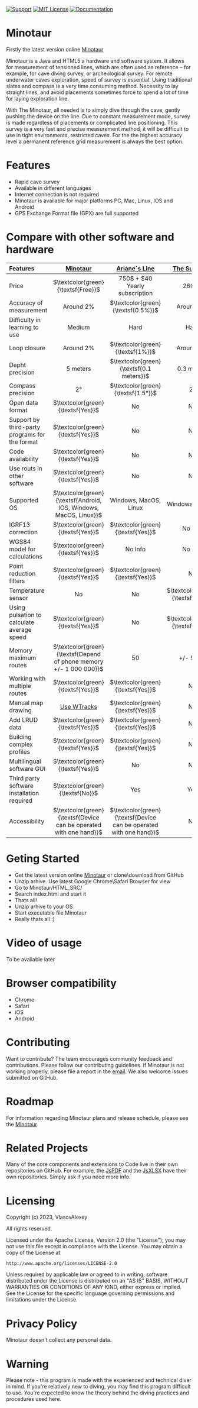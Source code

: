 
[![Support](https://img.shields.io/badge/Support-Mail-brightgreen.svg?style=for-the-badge)](mailto:all3862000@mail.ru)
[![MIT License](https://img.shields.io/badge/License-Apache2.0-blue.svg?style=for-the-badge)](http://www.apache.org/licenses/LICENSE-2.0)
[![Documentation](https://img.shields.io/badge/Documentation-Facebook-brightgreen.svg?style=for-the-badge)](https://vlasovalexey.github.io/Minotaur/HTML_SRC/)

# Minotaur
Firstly the latest version online [Minotaur](https://vlasovalexey.github.io/Minotaur/HTML_SRC/)

Minotaur is a Java and HTML5 a hardware and software system. It allows for measurement of tensioned lines, which are often used as reference – for example, for cave diving survey, or archeological survey.
For remote underwater caves exploration, speed of survey is essential. Using traditional slates and compass is a very time consuming method. Necessity to lay straight lines, and avoid placements sometimes force to spend a lot of time for laying exploration line.

With The Minotaur, all needed is to simply dive through the cave, gently pushing the device on the line. Due to constant measurement mode, survey is made regardless of placements or complicated line positioning.
This survey is a very fast and precise measurement method, it will be difficult to use in tight environments, restricted caves. For the the highest accuracy level a permanent reference grid measurement is always the best option.

# Features
- Rapid cave survey
- Available in different languages
- Internet connection is not required
- Minotaur is available for major platforms PC, Mac, Linux, IOS and Android
- GPS Exchange Format file (GPX) are full supported
    
# Compare with other software and hardware
|   Features            | [Minotaur](https://github.com/VlasovAlexey/Minotaur)      | [Ariane`s Line](https://www.arianesline.com/ariane/)|[The Surveyor](https://support.seacraft.eu/knowledge-base/the-surveyor-user-manual/)|
| :---                  |   :---:       |     :---:                     |        :---: |
|  Price                | $\textcolor{green}{\textsf{Free}}$ | 750$ + $40 Yearly subscription|        2600€ |
|Accuracy of measurement| Around 2%|$\textcolor{green}{\textsf{0.5%}}$| Around 1%    |
|Difficulty in learning to use|Medium|Hard|Hard|
|Loop closure|Around 2%|$\textcolor{green}{\textsf{1%}}$|Around 2%|
| Depht precision       | 5 meters      | $\textcolor{green}{\textsf{0.1 meters}}$           | 0.3 meters   |
| Compass precision     | 2°            | $\textcolor{green}{\textsf{1.5°}}$                 | 2°           |
|Open data format       | $\textcolor{green}{\textsf{Yes}}$ | No                             |No            |
|Support by third-party programs for the format|$\textcolor{green}{\textsf{Yes}}$| No                                  |No            |
|Code availability      |$\textcolor{green}{\textsf{Yes}}$| No                               |No            |
|Use routs in other software |$\textcolor{green}{\textsf{Yes}}$ | No                              |No            |
|Supported OS   | $\textcolor{green}{\textsf{Android, IOS, Windows, MacOS, Linux}}$| Windows, MacOS, Linux | Windows, Android |
|IGRF13 correction | $\textcolor{green}{\textsf{Yes}}$ | $\textcolor{green}{\textsf{Yes}}$ | No Info|
|WGS84 model for calculations | $\textcolor{green}{\textsf{Yes}}$|No Info|No Info|
|Point reduction filters|$\textcolor{green}{\textsf{Yes}}$|$\textcolor{green}{\textsf{Yes}}$|No|
|Temperature sensor|No|No|$\textcolor{green}{\textsf{Yes}}$|
|Using pulsation to calculate average speed|$\textcolor{green}{\textsf{Yes}}$|No|$\textcolor{green}{\textsf{Yes}}$|
|Memory maximum routes |$\textcolor{green}{\textsf{Depend of phone memory +/- 1 000 000}}$|50| +/- 5000|
|Working with multiple routes|$\textcolor{green}{\textsf{Yes}}$|$\textcolor{green}{\textsf{Yes}}$|No|
|Manual map drawing|[Use WTracks](https://opoto.github.io/wtracks/)|$\textcolor{green}{\textsf{Yes}}$|No|
|Add LRUD data|$\textcolor{green}{\textsf{Yes}}$|$\textcolor{green}{\textsf{Yes}}$|No|
|Building complex profiles|$\textcolor{green}{\textsf{Yes}}$|$\textcolor{green}{\textsf{Yes}}$|No|
|Multilingual software GUI|$\textcolor{green}{\textsf{Yes}}$|No|No|
|Third party software installation required|$\textcolor{green}{\textsf{No}}$|Yes|Yes|
Accessibility|$\textcolor{green}{\textsf{Device can be operated with one hand}}$|$\textcolor{green}{\textsf{Device can be operated with one hand}}$|No|

# Geting Started
- Get the latest version online [Minotaur](https://vlasovalexey.github.io/Minotaur/HTML_SRC/) or clone\download from GitHub
- Unzip arhive. Use latest Google Chrome\Safari Browser for view
- Go to Minotaur/HTML_SRC/
- Search index.html and start it
- Thats all!
- Unzip arhive to your OS
- Start executable file Minotaur
- Really thats all :)

# Video of usage
To be available later

# Browser compatibility
- Chrome
- Safari
- iOS
- Android

# Contributing
Want to contribute? The team encourages community feedback and contributions. Please follow our contributing guidelines.
If Minotaur is not working properly, please file a report in the [email](mailto:all3862000@mail.ru). We also welcome issues submitted on GitHub.

# Roadmap
For information regarding Minotaur plans and release schedule, please see the [Minotaur](https://www.facebook.com/profile.php?id=61552402604812)

# Related Projects
Many of the core components and extensions to Code live in their own repositories on GitHub. For example, the [JsPDF](https://github.com/MrRio/jsPDF) and the [JsXLSX](https://github.com/clarketm/js-xlsx) have their own repositories. Simply ask if you need more info.

# Licensing
Copyright (c) 2023, VlasovAlexey

All rights reserved.

Licensed under the Apache License, Version 2.0 (the "License");
you may not use this file except in compliance with the License.
You may obtain a copy of the License at

    http://www.apache.org/licenses/LICENSE-2.0

Unless required by applicable law or agreed to in writing, software
distributed under the License is distributed on an "AS IS" BASIS,
WITHOUT WARRANTIES OR CONDITIONS OF ANY KIND, either express or implied.
See the License for the specific language governing permissions and
limitations under the License.

# Privacy Policy
Minotaur doesn't collect any personal data. 

# Warning
Please note - this program is made with the experienced and technical diver in mind. If you're relatively new to diving, you may find this program difficult to use. You're expected to know the theory behind the diving practices and procedures used here.
